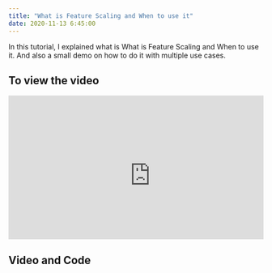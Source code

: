 ```yaml
---
title: "What is Feature Scaling and When to use it"
date: 2020-11-13 6:45:00
---
```


In this tutorial, I explained what is What is Feature Scaling and When to use it. And also a small demo on how to do it with multiple use cases. 

## To view the video

<div style="position: relative; padding-bottom: 56.25%; height: 0; overflow: hidden;">
  <iframe width="560" height="315" src="https://www.youtube.com/embed/MtTDwiNR0jY" title="YouTube video player" frameborder="0" allow="accelerometer; autoplay; clipboard-write; encrypted-media; gyroscope; picture-in-picture" allowfullscreen></iframe>
</div>

## Video and Code

<a href="https://www.youtube.com/watch?v=MtTDwiNR0jY&ab_channel=LearnMachineLearning"  class="btn btn-info" role="button" target="_blank"> <i class="fa fa-youtube fa-2x" aria-hidden="true"></i></a> <a href="https://github.com/udaykondreddy/Code-for-learn-machinelearning/blob/master/Data%20preprocessing/feature_scaling.ipynb"  class="btn btn-info" role="button" target="_blank"> <i class="fa fa-github fa-2x" aria-hidden="true"></i></a>
